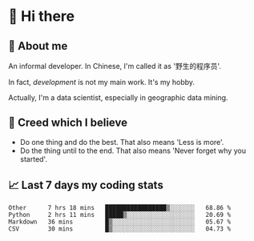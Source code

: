# 👋 Hi there

## :speech_balloon: About me

An informal developer. In Chinese, I'm called it as '野生的程序员'.

In fact, _development_ is not my main work. It's my hobby.

Actually, I'm a data scientist, especially in geographic data mining.

## :see_no_evil: Creed which I believe

- Do one thing and do the best. That also means 'Less is more'.
- Do the thing until to the end. That also means 'Never forget why you started'.

## :chart_with_upwards_trend: Last 7 days my coding stats

<!--START_SECTION:waka-->
```text
Other      7 hrs 18 mins   █████████████████▒░░░░░░░   68.86 % 
Python     2 hrs 11 mins   █████▒░░░░░░░░░░░░░░░░░░░   20.69 % 
Markdown   36 mins         █▒░░░░░░░░░░░░░░░░░░░░░░░   05.67 % 
CSV        30 mins         █▒░░░░░░░░░░░░░░░░░░░░░░░   04.73 % 
```
<!--END_SECTION:waka-->

